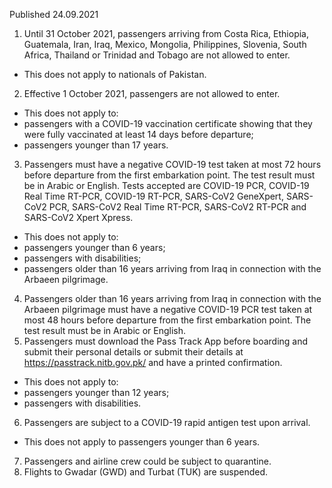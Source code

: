 Published 24.09.2021
1. Until 31 October 2021, passengers arriving from Costa Rica, Ethiopia, Guatemala, Iran, Iraq, Mexico, Mongolia, Philippines, Slovenia, South Africa, Thailand or Trinidad and Tobago are not allowed to enter.
- This does not apply to nationals of Pakistan.
2. Effective 1 October 2021, passengers are not allowed to enter.
- This does not apply to:
- passengers with a COVID-19 vaccination certificate showing that they were fully vaccinated at least 14 days before departure;
- passengers younger than 17 years.
3. Passengers must have a negative COVID-19 test taken at most 72 hours before departure from the first embarkation point. The test result must be in Arabic or English. Tests accepted are COVID-19 PCR, COVID-19 Real Time RT-PCR, COVID-19 RT-PCR, SARS-CoV2 GeneXpert, SARS-CoV2 PCR, SARS-CoV2 Real Time RT-PCR, SARS-CoV2 RT-PCR and SARS-CoV2 Xpert Xpress.
- This does not apply to:
- passengers younger than 6 years;
- passengers with disabilities;
- passengers older than 16 years arriving from Iraq in connection with the Arbaeen pilgrimage.
4. Passengers older than 16 years arriving from Iraq in connection with the Arbaeen pilgrimage must have a negative COVID-19 PCR test taken at most 48 hours before departure from the first embarkation point. The test result must be in Arabic or English.
5. Passengers must download the Pass Track App before boarding and submit their personal details or submit their details at <a href="https://passtrack.nitb.gov.pk/">https://passtrack.nitb.gov.pk/</a> and have a printed confirmation.
- This does not apply to:
- passengers younger than 12 years;
- passengers with disabilities.
6. Passengers are subject to a COVID-19 rapid antigen test upon arrival.
- This does not apply to passengers younger than 6 years.
7. Passengers and airline crew could be subject to quarantine.
8. Flights to Gwadar (GWD) and Turbat (TUK) are suspended.